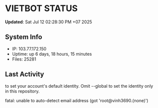 # VIETBOT STATUS
**Updated**: Sat Jul 12 02:28:30 PM +07 2025

## System Info
- IP: 103.77.172.150
- Uptime: up 6 days, 18 hours, 15 minutes
- Files: 25281

## Last Activity

to set your account's default identity.
Omit --global to set the identity only in this repository.

fatal: unable to auto-detect email address (got 'root@vinh3690.(none)')
